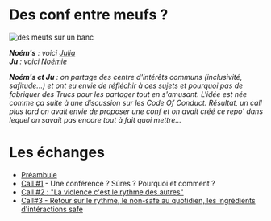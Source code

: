 # Des conf entre meufs ?

![des meufs sur un banc](https://github.com/Julia-barbelane/des-conf-entre-meufs/blob/master/medias/readme.jpeg)

***Noém's** : voici [Julia](https://github.com/Julia-barbelane)  
**Ju** : voici [Noémie](https://github.com/noeems)*

***Noém's et Ju** : on partage des centre d'intérêts communs (inclusivité, safitude...) et ont eu envie de réfléchir à ces sujets et pourquoi pas de fabriquer des Trucs pour les partager tout en s'amusant. L'idée est née comme ça suite à une discussion sur les Code Of Conduct. Résultat, un call plus tard on avait envie de proposer une conf et on avait créé ce repo' dans lequel on savait pas encore tout à fait quoi mettre...*

# Les échanges
- [Préambule](https://github.com/Julia-barbelane/des-conf-entre-meufs/blob/master/pr%C3%A9ambule.md)
- [Call #1](https://github.com/Julia-barbelane/des-conf-entre-meufs/blob/master/call%231.md) - Une conférence ? Sûres ? Pourquoi et comment ?  
- [Call #2 : "La violence c'est le rythme des autres"](https://github.com/Julia-barbelane/des-conf-entre-meufs/blob/master/call%232.md)  
- [Call#3 - Retour sur le rythme, le non-safe au quotidien, les ingrédients d'intéractions safe](https://github.com/Julia-barbelane/des-conf-entre-meufs/blob/master/call%233.md)




